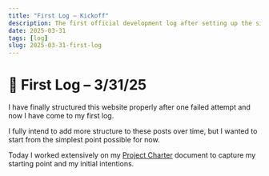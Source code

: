 ```yaml
---
title: "First Log – Kickoff"
description: The first official development log after setting up the site structure.
date: 2025-03-31
tags: [log]
slug: 2025-03-31-first-log
---
```


# 🧨 First Log – 3/31/25

I have finally structured this website properly after one failed attempt and now I have come to my first log.

I fully intend to add more structure to these posts over time, but I wanted to start from the simplest point possible for now.

Today I worked extensively on my [Project Charter](/docs/project/project-charter) document to capture my starting point and my initial intentions.

<!--truncate-->